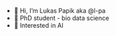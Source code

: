 - 👋 Hi, I’m Lukas Papik aka @l-pa
- 🎒 PhD student - bio data science
- 🤖 Interested in AI

<!---
l-pa/l-pa is a ✨ special ✨ repository because its `README.md` (this file) appears on your GitHub profile.
You can click the Preview link to take a look at your changes.
--->
